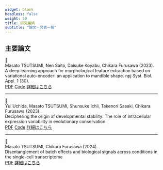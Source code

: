 ```yaml
---
widget: blank
headless: false
weight: 50
title: 研究業績
subtitle: "論文・発表一覧"
---
```


<div id="publications"></div>

## 主要論文

<div class="publication-item">

<div class="publication-icon">
📄
</div>

<div class="publication-content">
<div class="authors">Masato TSUTSUMI, Nen Saito, Daisuke Koyabu, Chikara Furusawa (2023).</div>
<div class="title">A deep learning approach for morphological feature extraction based on variational auto-encoder: an application to mandible shape. npj Syst. Biol. Appl. 1 (30).</div>
<div class="links">
<a href="https://doi.org/10.1038/s41540-023-00293-6">PDF</a>
<a href="https://github.com/masa10223/Morpho-VAE">Code</a>
<a href="/ja/publication/">詳細はこちら</a>
</div>
</div>

</div>

---

<div class="publication-item">

<div class="publication-icon">
📄
</div>

<div class="publication-content">
<div class="authors">Yui Uchida, Masato TSUTSUMI, Shunsuke Ichii, Takenori Sasaki, Chikara Furusawa (2023).</div>
<div class="title">Deciphering the origin of developmental stability: The role of intracellular expression variability in evolutionary conservation</div>
<div class="links">
<a href="https://onlinelibrary.wiley.com/doi/pdf/10.1111/ede.12473">PDF</a>
<a href="https://github.com/masa10223/symmetry_analysis">Code</a>
<a href="/ja/publication/">詳細はこちら</a>
</div>
</div>

</div>

---

<div class="publication-item">

<div class="publication-icon">
📄
</div>

<div class="publication-content">
<div class="authors">Masato TSUTSUMI, Chikara Furusawa (2024).</div>
<div class="title">Disentanglement of batch effects and biological signals across conditions in the single-cell transcriptome</div>
<div class="links">
<a href="https://www.biorxiv.org/content/biorxiv/early/2025/04/16/2025.04.10.648296.full.pdf">PDF</a>
<a href="/ja/publication/">詳細はこちら</a>
</div>
</div>

</div>
